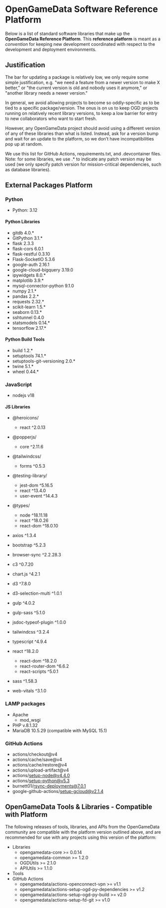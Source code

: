# OpenGameData Software Reference Platform

Below is a list of standard software libraries that make up the **OpenGameData Reference Platform**. This **reference platform** is meant as a *convention* for keeping new development coordinated with respect to the development and deployment environments.

## Justification

The bar for updating a package is relatively low, we only require some simple justification,
e.g. "we need a feature from a newer version to make X better,"
or "the current version is old and nobody uses it anymore,"
or "another library needs a newer version."

In general, we avoid allowing projects to become so oddly-specific as to be tied to a specific package/version. The onus is on us to keep OGD projects running on relatively recent library versions, to keep a low barrier for entry to new collaborators who want to start fresh.

However, any OpenGameData project should avoid using a different version of any of these libraries than what is listed. Instead, ask for a version bump and wait for an update to the platform, so we don’t have incompatibilities pop up at random.

We use this list for GitHub Actions, requirements.txt, and .devcontainer files.
Note: for some libraries, we use .* to indicate any patch version may be used (we only specify patch version for mission-critical dependencies, such as database libraries).

## External Packages Platform

### Python

- Python: 3.12

#### Python Libraries

- gitdb 4.0.*
- GitPython 3.1.*
- flask 2.3.3
- flask-cors 6.0.1
- flask-restful 0.3.10
- Flask-SocketIO 5.3.6
- google-auth 2.16.1
- google-cloud-bigquery 3.19.0
- ipywidgets 8.0.*
- matplotlib 3.9.*
- mysql-connector-python 9.1.0
- numpy 2.1.*
- pandas 2.2.*
- requests 2.32.*
- scikit-learn 1.5.*
- seaborn 0.13.*
- sshtunnel 0.4.0
- statsmodels 0.14.*
- tensorflow 2.17.*

#### Python Build Tools

- build 1.2.*
- setuptools 74.1.*
- setuptools-git-versioning 2.0.*
- twine 5.1.*
- wheel 0.44.*

### JavaScript

- nodejs v18

#### JS Libraries

- @heroicons/
  - react ^2.0.13
- @popperjs/
  - core ^2.11.6
- @tailwindcss/
  - forms ^0.5.3
- @testing-library/
  - jest-dom ^5.16.5
  - react ^13.4.0
  - user-event ^14.4.3
- @types/
  - node ^18.11.18
  - react ^18.0.26
  - react-dom ^18.0.10

- axios ^1.3.4
- bootstrap ^5.2.3
- browser-sync ^2.2.28.3
- c3 ^0.7.20
- chart.js ^4.2.1
- d3 ^7.8.0
- d3-selection-multi ^1.0.1
- gulp ^4.0.2
- gulp-sass ^5.1.0
- jsdoc-typeof-plugin ^1.0.0
- tailwindcss ^3.2.4
- typescript ^4.9.4
- react ^18.2.0
  - react-dom ^18.2.0
  - react-router-dom ^6.6.2
  - react-scripts ^5.0.1
- sass ^1.58.3
- web-vitals ^3.1.0

### LAMP packages

- Apache
  - mod_wsgi
- PHP v.8.1.32
- MariaDB 10.5.29 (compatible with MySQL 15.1)

### GitHub Actions

- actions/checkout@v4
- actions/cache/save@v4
- actions/cache/restore@v4
- actions/upload-artifact@v4
- actions/setup-node@v4.4.0
- actions/setup-python@v5.3
- burnett01/rsync-deployments@7.0.1
- google-github-actions/setup-gcloud@v2.1.4

## OpenGameData Tools & Libraries - Compatible with Platform

The following releases of tools, libraries, and APIs from the OpenGameData community are compatible with the platform version outlined above, and are recommended for use with any projects using this version of the platform:

- Libraries
  - opengamedata-core >= 0.0.14
  - opengamedata-common >= 1.2.0
  - OGDUtils >= 2.1.0
  - APIUtils >= 1.1.0
- Tools
- GitHub Actions
  - opengamedata/actions-openconnect-vpn >= v1.1
  - opengamedata/actions-setup-ogd-py-dependencies >= v1.2
  - opengamedata/actions-setup-ogd-py-build >= v2.0
  - opengamedata/actions-setup-fd-git >= v1.0
